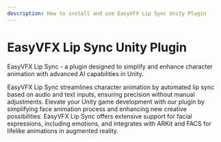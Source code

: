 ```yaml
---
description: How to install and use EasyVFX Lip Sync Unity Plugin
---
```


# EasyVFX Lip Sync Unity Plugin

EasyVFX Lip Sync -  a plugin designed to simplify and enhance character animation with advanced AI capabilities in Unity.

EasyVFX Lip Sync streamlines character animation by automated lip sync based on audio and text inputs, ensuring precision without manual adjustments. Elevate your Unity game development with our plugin by simplifying face animation process and enhancing new creative possibilities. EasyVFX Lip Sync offers extensive support for facial expressions, including emotions, and integrates with ARKit and FACS for lifelike animations in augmented reality.
